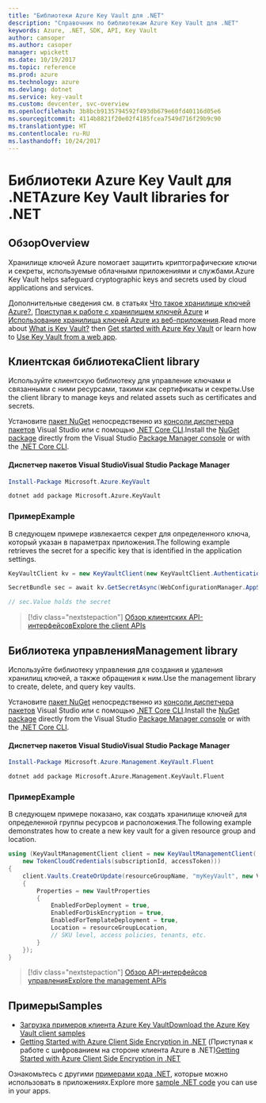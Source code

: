 ```yaml
---
title: "Библиотеки Azure Key Vault для .NET"
description: "Справочник по библиотекам Azure Key Vault для .NET"
keywords: Azure, .NET, SDK, API, Key Vault
author: camsoper
ms.author: casoper
manager: wpickett
ms.date: 10/19/2017
ms.topic: reference
ms.prod: azure
ms.technology: azure
ms.devlang: dotnet
ms.service: key-vault
ms.custom: devcenter, svc-overview
ms.openlocfilehash: 3b8bcb9135794592f493db679e60fd40116d05e6
ms.sourcegitcommit: 4114b8821f20e02f4185fcea7549d716f29b9c90
ms.translationtype: HT
ms.contentlocale: ru-RU
ms.lasthandoff: 10/24/2017
---
```

# <a name="azure-key-vault-libraries-for-net"></a><span data-ttu-id="92d3b-104">Библиотеки Azure Key Vault для .NET</span><span class="sxs-lookup"><span data-stu-id="92d3b-104">Azure Key Vault libraries for .NET</span></span>

## <a name="overview"></a><span data-ttu-id="92d3b-105">Обзор</span><span class="sxs-lookup"><span data-stu-id="92d3b-105">Overview</span></span>

<span data-ttu-id="92d3b-106">Хранилище ключей Azure помогает защитить криптографические ключи и секреты, используемые облачными приложениями и службами.</span><span class="sxs-lookup"><span data-stu-id="92d3b-106">Azure Key Vault helps safeguard cryptographic keys and secrets used by cloud applications and services.</span></span>

<span data-ttu-id="92d3b-107">Дополнительные сведения см. в статьях [Что такое хранилище ключей Azure?](/azure/key-vault/key-vault-whatis), [Приступая к работе с хранилищем ключей Azure](/azure/key-vault/key-vault-get-started) и [Использование хранилища ключей Azure из веб-приложения](/azure/key-vault/key-vault-use-from-web-application).</span><span class="sxs-lookup"><span data-stu-id="92d3b-107">Read more about [What is Key Vault?](/azure/key-vault/key-vault-whatis) then [Get started with Azure Key Vault](/azure/key-vault/key-vault-get-started) or learn how to [Use Key Vault from a web app](/azure/key-vault/key-vault-use-from-web-application).</span></span>

## <a name="client-library"></a><span data-ttu-id="92d3b-108">Клиентская библиотека</span><span class="sxs-lookup"><span data-stu-id="92d3b-108">Client library</span></span>

<span data-ttu-id="92d3b-109">Используйте клиентскую библиотеку для управление ключами и связанными с ними ресурсами, такими как сертификаты и секреты.</span><span class="sxs-lookup"><span data-stu-id="92d3b-109">Use the client library to manage keys and related assets such as certificates and secrets.</span></span>

<span data-ttu-id="92d3b-110">Установите [пакет NuGet](https://www.nuget.org/packages/Microsoft.Azure.KeyVault) непосредственно из [консоли диспетчера пакетов][PackageManager] Visual Studio или с помощью [.NET Core CLI][DotNetCLI].</span><span class="sxs-lookup"><span data-stu-id="92d3b-110">Install the [NuGet package](https://www.nuget.org/packages/Microsoft.Azure.KeyVault) directly from the Visual Studio [Package Manager console][PackageManager] or with the [.NET Core CLI][DotNetCLI].</span></span>

#### <a name="visual-studio-package-manager"></a><span data-ttu-id="92d3b-111">Диспетчер пакетов Visual Studio</span><span class="sxs-lookup"><span data-stu-id="92d3b-111">Visual Studio Package Manager</span></span>

```powershell
Install-Package Microsoft.Azure.KeyVault
```

```bash
dotnet add package Microsoft.Azure.KeyVault
```

### <a name="example"></a><span data-ttu-id="92d3b-112">Пример</span><span class="sxs-lookup"><span data-stu-id="92d3b-112">Example</span></span>

<span data-ttu-id="92d3b-113">В следующем примере извлекается секрет для определенного ключа, который указан в параметрах приложения.</span><span class="sxs-lookup"><span data-stu-id="92d3b-113">The following example retrieves the secret for a specific key that is identified in the application settings.</span></span>

```csharp
KeyVaultClient kv = new KeyVaultClient(new KeyVaultClient.AuthenticationCallback(securityToken));

SecretBundle sec = await kv.GetSecretAsync(WebConfigurationManager.AppSettings["SecretUri"]);

// sec.Value holds the secret
```

> [!div class="nextstepaction"]
> [<span data-ttu-id="92d3b-114">Обзор клиентских API-интерфейсов</span><span class="sxs-lookup"><span data-stu-id="92d3b-114">Explore the client APIs</span></span>](/dotnet/api/overview/azure/keyvault/client)

## <a name="management-library"></a><span data-ttu-id="92d3b-115">Библиотека управления</span><span class="sxs-lookup"><span data-stu-id="92d3b-115">Management library</span></span>

<span data-ttu-id="92d3b-116">Используйте библиотеку управления для создания и удаления хранилищ ключей, а также обращения к ним.</span><span class="sxs-lookup"><span data-stu-id="92d3b-116">Use the management library to create, delete, and query key vaults.</span></span>

<span data-ttu-id="92d3b-117">Установите [пакет NuGet](https://www.nuget.org/packages/Microsoft.Azure.Management.KeyVault.Fluent) непосредственно из [консоли диспетчера пакетов][PackageManager] Visual Studio или с помощью [.NET Core CLI][DotNetCLI].</span><span class="sxs-lookup"><span data-stu-id="92d3b-117">Install the [NuGet package](https://www.nuget.org/packages/Microsoft.Azure.Management.KeyVault.Fluent) directly from the Visual Studio [Package Manager console][PackageManager] or with the [.NET Core CLI][DotNetCLI].</span></span>

#### <a name="visual-studio-package-manager"></a><span data-ttu-id="92d3b-118">Диспетчер пакетов Visual Studio</span><span class="sxs-lookup"><span data-stu-id="92d3b-118">Visual Studio Package Manager</span></span>

```powershell
Install-Package Microsoft.Azure.Management.KeyVault.Fluent
```

```bash
dotnet add package Microsoft.Azure.Management.KeyVault.Fluent
```

### <a name="example"></a><span data-ttu-id="92d3b-119">Пример</span><span class="sxs-lookup"><span data-stu-id="92d3b-119">Example</span></span>

<span data-ttu-id="92d3b-120">В следующем примере показано, как создать хранилище ключей для определенной группы ресурсов и расположения.</span><span class="sxs-lookup"><span data-stu-id="92d3b-120">The following example demonstrates how to create a new key vault for a given resource group and location.</span></span>

```csharp
using (KeyVaultManagementClient client = new KeyVaultManagementClient(
    new TokenCloudCredentials(subscriptionId, accessToken)))
{
    client.Vaults.CreateOrUpdate(resourceGroupName, "myKeyVault", new VaultCreateOrUpdateParameters
    {
        Properties = new VaultProperties
        {
            EnabledForDeployment = true,
            EnabledForDiskEncryption = true,
            EnabledForTemplateDeployment = true,
            Location = resourceGroupLocation,
            // SKU level, access policies, tenants, etc.
        }
    });
}
```

> [!div class="nextstepaction"]
> [<span data-ttu-id="92d3b-121">Обзор API-интерфейсов управления</span><span class="sxs-lookup"><span data-stu-id="92d3b-121">Explore the management APIs</span></span>](/dotnet/api/overview/azure/keyvault/management)

## <a name="samples"></a><span data-ttu-id="92d3b-122">Примеры</span><span class="sxs-lookup"><span data-stu-id="92d3b-122">Samples</span></span>

* [<span data-ttu-id="92d3b-123">Загрузка примеров клиента Azure Key Vault</span><span class="sxs-lookup"><span data-stu-id="92d3b-123">Download the Azure Key Vault client samples</span></span>](https://www.microsoft.com/download/details.aspx?id=45343)
* <span data-ttu-id="92d3b-124">[Getting Started with Azure Client Side Encryption in .NET](https://azure.microsoft.com/resources/samples/storage-dotnet-client-side-encryption/) (Приступая к работе с шифрованием на стороне клиента Azure в .NET)</span><span class="sxs-lookup"><span data-stu-id="92d3b-124">[Getting Started with Azure Client Side Encryption in .NET](https://azure.microsoft.com/resources/samples/storage-dotnet-client-side-encryption/)</span></span>


<span data-ttu-id="92d3b-125">Ознакомьтесь с другими [примерами кода .NET](https://azure.microsoft.com/resources/samples/?platform=dotnet), которые можно использовать в приложениях.</span><span class="sxs-lookup"><span data-stu-id="92d3b-125">Explore more [sample .NET code](https://azure.microsoft.com/resources/samples/?platform=dotnet) you can use in your apps.</span></span>

[PackageManager]: https://docs.microsoft.com/nuget/tools/package-manager-console
[DotNetCLI]: https://docs.microsoft.com/dotnet/core/tools/dotnet-add-package
